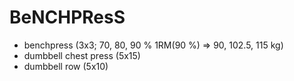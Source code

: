 # BeNCHPResS
* benchpress (3x3; 70, 80, 90 % 1RM(90 %) => 90, 102.5, 115 kg)
* dumbbell chest press (5x15)
* dumbbell row (5x10)
